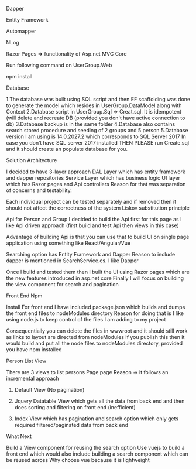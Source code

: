 Dapper

Entity Framework

Automapper

NLog

Razor Pages => functionality of Asp.net MVC Core

Run following command on UserGroup.Web

npm install 

Database 

  1.The database was built using SQL script and then EF scaffolding was done to generate the model which resides in UserGroup.DataModel along with Context 
  2.Database script in UserGroup.Sql => Creat.sql. It is idempotent (will delete and recreate DB (provided you don't have active connection to db) 
  3.Database backup is in the same folder 
  4.Database also contains search stored procedure and seeding of 2 groups and 5 person 
  5.Database version I am using is 14.0.2027.2 which corresponds to SQL Server 2017 In case you don’t have SQL server 2017 installed THEN PLEASE run Create.sql and it should create an populate database for you.



Solution Architecture 

I decided to have 3-layer approach DAL Layer which has entity framework and dapper repositories Service Layer which has business logic UI layer which has Razor pages and Api controllers Reason for that was separation of concerns and testability. 

Each individual project can be tested separately and if removed then it should not affect the correctness of the system Liskov substitution principle

Api for Person and Group I decided to build the Api first for this page as I like Api driven approach (first build and test Api then views in this case) 

Advantage of building Api is that you can use that to build UI on single page application using something like React/Angular/Vue

Searching option has Entity Framework and Dapper Reason to include dapper is mentioned in SearchService.cs. I like Dapper

Once I build and tested them then I built the UI using Razor pages which are the new features introduced in asp.net core Finally I will focus on building the view component for search and pagination


Front End Npm 


Install For front end I have included package.json which builds and dumps the front end files to nodeModules directory Reason for doing that is I like using node.js to keep control of the files I am adding to my project 

Consequentially you can delete the files in wwwroot and it should still work as links to layout are directed from nodeModules
 If you publish this then it would build and put all the node files to nodeModules directory, provided you have npm installed

Person List View 


There are 3 views to list persons Page page Reason => it follows an incremental approach 

1.	Default View (No pagination) 

2.	Jquery Datatable View which gets all the data from back end and then does sorting and filtering on front end (inefficient)

3.	Index View which has pagination and search option which only gets required filtered/paginated data from back end

What Next 


Build a View component for reusing the search option Use vuejs to build a front end which would also include building a search component which can be reused across 
Why choose vue because it is lightweight
